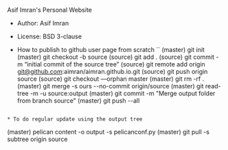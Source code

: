 Asif Imran's Personal Website
* Author: Asif Imran
* License: BSD 3-clause

* How to publish to github user page from scratch
``
(master) git init
(master) git checkout -b source
(source) git add .
(source) git commit -m “initial commit of the source tree”
(source) git remote add origin git@github.com:aimran/aimran.github.io.git
(source) git push origin source
(source) git checkout —orphan master
(master) git rm -rf .
(master) git merge -s ours --no-commit origin/source
(master) git read-tree -m -u source:output
(master) git commit -m "Merge output folder from branch source"
(master) git push --all
```

* To do regular update using the output tree
```
(master) pelican content -o output -s pelicanconf.py
(master) git pull -s subtree origin source
```

